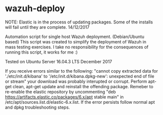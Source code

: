 # wazuh-deploy

 NOTE: Elastic is in the process of updating packages. Some of the installs will fail until they are complete. 14/12/2017

Automation script for single host Wazuh deployment. (Debian/Ubuntu based)
This script was created to simplify the deployment of Wazuh in mass testing exercises. I take no responsibility for the consequences of running this script, it works for me :)

Tested on Ubuntu Server 16.04.3 LTS December 2017

If you receive errors similar to the following:
"cannot copy extracted data for './etc/init.d/kibana' to '/etc/init.d/kibana.dpkg-new': unexpected end of file or stream"
your download was probably interupted or corrupt. Perform apt-get clean, apt-get update and reinstall the offending package. Remeber to re-enable the elastic repository by uncommenting  "deb https://artifacts.elastic.co/packages/6.x/apt stable main" in /etc/apt/sources.list.d/elastic-6.x.list. If the error persists follow normal apt and dpkg troubleshooting steps.
 

